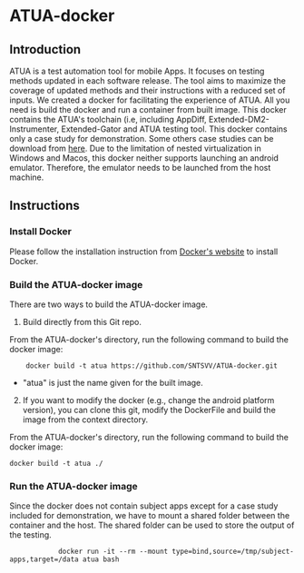 # ATUA-docker

## Introduction

ATUA is a test automation tool for mobile Apps. It focuses on testing methods updated in each software release. The tool aims to maximize the coverage of updated methods and their instructions with a reduced set of inputs. We created a docker for facilitating the experience of ATUA. All you need is build the docker and run a container from built image. This docker contains the ATUA's toolchain (i.e, including AppDiff, Extended-DM2-Instrumenter, Extended-Gator and ATUA testing tool. This docker contains only a case study for demonstration. Some others case studies can be download from [here](). Due to the limitation of nested virtualization in Windows and Macos, this docker neither supports launching an android emulator. Therefore, the emulator needs to be launched from the host machine.

## Instructions

### Install Docker

Please follow the installation instruction from [Docker's website](https://docs.docker.com/get-docker/) to install Docker.

### Build the ATUA-docker image
There are two ways to build the ATUA-docker image.

1. Build directly from this Git repo.

From the ATUA-docker's directory, run the following command to build the docker image:

        docker build -t atua https://github.com/SNTSVV/ATUA-docker.git
  
- "atua" is just the name given for the built image.

2. If you want to modify the docker (e.g., change the android platform version), you can clone this git, modify the DockerFile and build the image from the context directory.

From the ATUA-docker's directory, run the following command to build the docker image:

    docker build -t atua ./

### Run the ATUA-docker image

Since the docker does not contain subject apps except for a case study included for demonstration,  we have to mount a shared folder between the container and the host. The shared folder can be used to store the output of the testing.

                docker run -it --rm --mount type=bind,source=/tmp/subject-apps,target=/data atua bash
 


